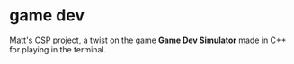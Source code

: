 # game dev

Matt's CSP project, a twist on the game **Game Dev Simulator** made in C++ for playing in the terminal.
